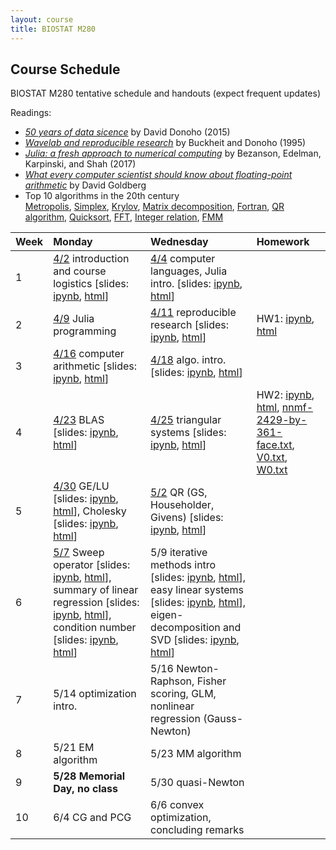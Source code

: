 ```yaml
---
layout: course
title: BIOSTAT M280
---
```


## Course Schedule

BIOSTAT M280 tentative schedule and handouts (expect frequent updates)

Readings:  

* [_50 years of data sicence_](./readings/Donoho15FiftyYearsDataScience.pdf) by David Donoho (2015)  
* [_Wavelab and reproducible research_](http://statweb.stanford.edu/~donoho/Reports/1995/wavelab.pdf) by Buckheit and Donoho (1995)  
* [_Julia: a fresh approach to numerical computing_](./readings/BezansonEdelmanKarpinskiShah17Julia.pdf) by Bezanson, Edelman, Karpinski, and Shah (2017)  
* [_What every computer scientist should know about floating-point arithmetic_](readings/Goldberg91FloatingPoint.pdf) by David Goldberg  
* Top 10 algorithms in the 20th century  
[Metropolis](readings/metropolis.pdf), [Simplex](readings/simplex.pdf), [Krylov](readings/krylov.pdf), [Matrix decomposition](readings/decomp.pdf), [Fortran](readings/fortran.pdf), [QR algorithm](readings/qr.pdf), [Quicksort](readings/qsort.pdf), [FFT](readings/fft.pdf), [Integer relation](readings/integer.pdf), [FMM](readings/fmm.pdf)  

| Week | Monday | Wednesday | Homework |
|:-----------|:-----------|:------------|:------------|
| 1 | [4/2](http://hua-zhou.github.io/teaching/biostatm280-2018spring/biostatm280spring2018/2018/04/02/first-day.html) introduction and course logistics \[slides: [ipynb](http://raw.githubusercontent.com/Hua-Zhou/Hua-Zhou.github.io/master/teaching/biostatm280-2018spring/slides/01-intro/intro.ipynb), [html](./slides/01-intro/intro.html)\] | [4/4](http://hua-zhou.github.io/teaching/biostatm280-2018spring/biostatm280spring2018/2018/04/04/week1-day2.html) computer languages, Julia intro. \[slides: [ipynb](http://raw.githubusercontent.com/Hua-Zhou/Hua-Zhou.github.io/master/teaching/biostatm280-2018spring/slides/02-juliaintro/juliaintro.ipynb), [html](./slides/02-juliaintro/juliaintro.html)\] | |
| 2 | [4/9](http://hua-zhou.github.io/teaching/biostatm280-2018spring/biostatm280spring2018/2018/04/09/week2-day1.html) Julia programming | [4/11](http://hua-zhou.github.io/teaching/biostatm280-2018spring/biostatm280spring2018/2018/04/11/week2-day2.html) reproducible research \[slides: [ipynb](http://raw.githubusercontent.com/Hua-Zhou/Hua-Zhou.github.io/master/teaching/biostatm280-2018spring/slides/03-repres/repres.ipynb), [html](./slides/03-repres/repres.html)\] | HW1: [ipynb](https://github.com/Hua-Zhou/Hua-Zhou.github.io/blob/master/teaching/biostatm280-2018spring/hw/hw1/hw01.ipynb), [html](./hw/hw1/hw01.html) |
| 3 | [4/16](http://hua-zhou.github.io/teaching/biostatm280-2018spring/biostatm280spring2018/2018/04/16/week3-day1.html) computer arithmetic \[slides: [ipynb](http://raw.githubusercontent.com/Hua-Zhou/Hua-Zhou.github.io/master/teaching/biostatm280-2018spring/slides/04-arith/arith.ipynb), [html](./slides/04-arith/arith.html)\] | [4/18](http://hua-zhou.github.io/teaching/biostatm280-2018spring/biostatm280spring2018/2018/04/18/week3-day2.html) algo. intro. \[slides: [ipynb](http://raw.githubusercontent.com/Hua-Zhou/Hua-Zhou.github.io/master/teaching/biostatm280-2018spring/slides/05-algo/algo.ipynb), [html](./slides/05-algo/algo.html)\] | |
| 4 | [4/23](http://hua-zhou.github.io/teaching/biostatm280-2018spring/biostatm280spring2018/2018/04/23/week4-day1.html) BLAS \[slides: [ipynb](http://raw.githubusercontent.com/Hua-Zhou/Hua-Zhou.github.io/master/teaching/biostatm280-2018spring/slides/06-numalgintro/numalgintro.ipynb), [html](./slides/06-numalgintro/numalgintro.html)\] | [4/25](http://hua-zhou.github.io/teaching/biostatm280-2018spring/biostatm280spring2018/2018/04/25/week4-day2.html) triangular systems \[slides: [ipynb](http://raw.githubusercontent.com/Hua-Zhou/Hua-Zhou.github.io/master/teaching/biostatm280-2018spring/slides/07-trisys/trisys.ipynb), [html](./slides/07-trisys/trisys.html)\] | HW2: [ipynb](https://github.com/Hua-Zhou/Hua-Zhou.github.io/blob/master/teaching/biostatm280-2018spring/hw/hw2/hw02.ipynb), [html](./hw/hw2/hw02.html), [nnmf-2429-by-361-face.txt](./hw/hw2/nnmf-2429-by-361-face.txt), [V0.txt](./hw/hw2/V0.txt), [W0.txt](./hw/hw2/W0.txt) |
| 5 | [4/30](http://hua-zhou.github.io/teaching/biostatm280-2018spring/biostatm280spring2018/2018/04/30/week5-day1.html) GE/LU \[slides: [ipynb](http://raw.githubusercontent.com/Hua-Zhou/Hua-Zhou.github.io/master/teaching/biostatm280-2018spring/slides/08-gelu/gelu.ipynb), [html](./slides/08-gelu/gelu.html)\], Cholesky \[slides: [ipynb](http://raw.githubusercontent.com/Hua-Zhou/Hua-Zhou.github.io/master/teaching/biostatm280-2018spring/slides/09-chol/chol.ipynb), [html](./slides/09-chol/chol.html)\] | [5/2](http://hua-zhou.github.io/teaching/biostatm280-2018spring/biostatm280spring2018/2018/05/02/week5-day2.html) QR (GS, Householder, Givens) \[slides: [ipynb](http://raw.githubusercontent.com/Hua-Zhou/Hua-Zhou.github.io/master/teaching/biostatm280-2018spring/slides/10-qr/qr.ipynb), [html](./slides/10-qr/qr.html)\] | |
| 6 | [5/7](http://hua-zhou.github.io/teaching/biostatm280-2018spring/biostatm280spring2018/2018/05/07/week6-day1.html) Sweep operator \[slides: [ipynb](http://raw.githubusercontent.com/Hua-Zhou/Hua-Zhou.github.io/master/teaching/biostatm280-2018spring/slides/11-sweep/sweep.ipynb), [html](./slides/11-sweep/sweep.html)\], summary of linear regression  \[slides: [ipynb](http://raw.githubusercontent.com/Hua-Zhou/Hua-Zhou.github.io/master/teaching/biostatm280-2018spring/slides/12-linreg/linreg.ipynb), [html](./slides/12-linreg/linreg.html)\], condition number \[slides: [ipynb](http://raw.githubusercontent.com/Hua-Zhou/Hua-Zhou.github.io/master/teaching/biostatm280-2018spring/slides/13-cond/cond.ipynb), [html](./slides/13-cond/cond.html)\] | 5/9 iterative methods intro \[slides: [ipynb](http://raw.githubusercontent.com/Hua-Zhou/Hua-Zhou.github.io/master/teaching/biostatm280-2018spring/slides/14-iterative/iterative.ipynb), [html](./slides/14-iterative/iterative.html)\], easy linear systems \[slides: [ipynb](http://raw.githubusercontent.com/Hua-Zhou/Hua-Zhou.github.io/master/teaching/biostatm280-2018spring/slides/15-easylineq/easylineq.ipynb), [html](./slides/15-easylineq/easylineq.html)\], eigen-decomposition and SVD \[slides: [ipynb](http://raw.githubusercontent.com/Hua-Zhou/Hua-Zhou.github.io/master/teaching/biostatm280-2018spring/slides/16-eigsvd/eigsvd.ipynb), [html](./slides/16-eigsvd/eigsvd.html)\] |
| 7 | 5/14 optimization intro. | 5/16 Newton-Raphson, Fisher scoring, GLM, nonlinear regression (Gauss-Newton) | |
| 8 | 5/21 EM algorithm | 5/23 MM algorithm |
| 9 | **5/28** **Memorial Day, no class** | 5/30 quasi-Newton | |  
| 10 | 6/4 CG and PCG | 6/6 convex optimization, concluding remarks |  
